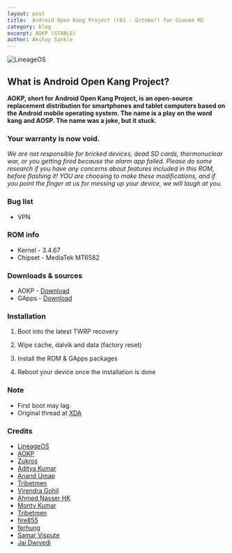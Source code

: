 ```yaml
---
layout: post
title:  Android Open Kang Project (r81 - October) for Gionee M2
category: blog
excerpt: AOKP (STABLE)
author: Akshay Sankle
---
```


![LineageOS](https://liquidporting.github.io/images/106.png)

## What is Android Open Kang Project?
**AOKP, short for Android Open Kang Project, is an open-source replacement distribution for smartphones and tablet computers based on the Android mobile operating system. The name is a play on the word kang and AOSP. The name was a joke, but it stuck.**

### Your warranty is now void.
_We are not responsible for bricked devices, dead SD cards, thermonuclear war, or you getting fired because the alarm app failed.
Please do some research if you have any concerns about features included in this ROM, before flashing it!
YOU are choosing to make these modifications, and if you point the finger at us for messing up your device, we will laugh at you._

### Bug list
* VPN

### ROM info
* Kernel - 3.4.67
* Chipset - MediaTek MT6582

### Downloads & sources
* AOKP - [Download](https://goo.gl/XnJoqz)
* GApps - [Download](http://opengapps.org/?download=true&arch=arm&api=7.1&variant=nano)

### Installation
1) Boot into the latest TWRP recovery

2) Wipe cache, dalvik and data (factory reset)

3) Install the ROM & GApps packages

4) Reboot your device once the installation is done

### Note
* First boot may lag.
* Original thread at [XDA](https://forum.xda-developers.com/android/development/rom-android-kang-project-aokp-t3700428)

### Credits
* [LineageOS](https://www.lineageos.org/)
* [AOKP](http://aokp.co/)
* [Zukros](https://github.com/zukros)
* [Aditya Kumar](https://github.com/adi766)
* [Anand Umap](https://www.facebook.com/anand.umap.37)
* [Tribetmen](https://github.com/tribetmen)
* [Virendra Gohil](https://www.facebook.com/m.virendragohil)
* [Ahmed Nasser HK](https://github.com/AhmedNasserHK)
* [Monty Kumar](https://github.com/EndLess728)
* [Tribetmen](https://github.com/tribetmen) 
* [fire855](https://github.com/fire855)
* [ferhung](https://github.com/ferhung-mtk)
* [Samar Vispute](https://github.com/SamarV-121)
* [Jai Dwivedi](https://www.facebook.com/jaishanker.dwivedi)
